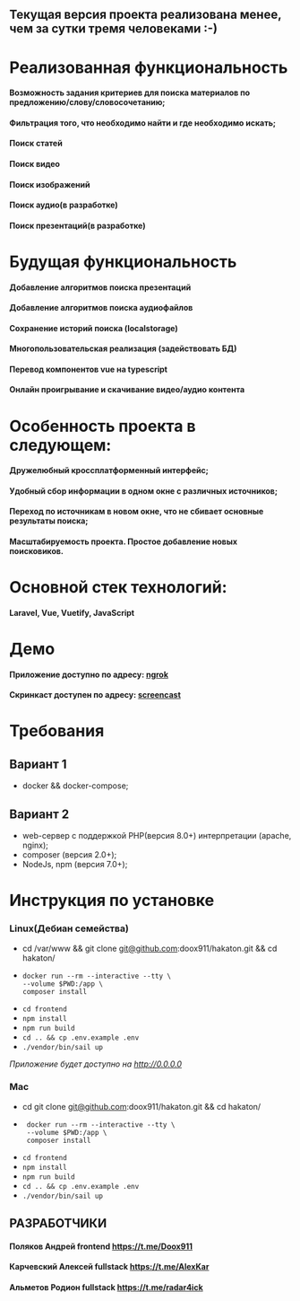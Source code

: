 ## Текущая версия проекта реализована менее, чем за сутки тремя человеками :-)

# Реализованная функциональность
#### Возможность задания критериев для поиска материалов по предложению/слову/словосочетанию;
#### Фильтрация того, что необходимо найти и где необходимо искать;
#### Поиск статей
#### Поиск видео
#### Поиск изображений
#### Поиск аудио(в разработке)
#### Поиск презентаций(в разработке)

# Будущая функциональность
#### Добавление алгоритмов поиска презентаций
#### Добавление алгоритмов поиска аудиофайлов
#### Сохранение историй поиска (localstorage)
#### Многопользовательская реализация (задействовать БД) 
#### Перевод компонентов vue на typescript
#### Онлайн проигрывание и скачивание видео/аудио контента 

# Особенность проекта в следующем:
#### Дружелюбный кроссплатформенный интерфейс;
#### Удобный сбор информации в одном окне с различных источников;
#### Переход по источникам в новом окне, что не сбивает основные результаты поиска;
#### Масштабируемость проекта. Простое добавление новых поисковиков.

# Основной стек технологий:
#### Laravel, Vue, Vuetify, JavaScript

# Демо
#### Приложение доступно по адресу: <a href="http://a681-185-9-75-238.ngrok.io">ngrok</a>
#### Скринкаст доступен по адресу: <a href="https://disk.yandex.ru/i/stguiIqQwPivjA">screencast</a>

# Требования
## Вариант 1
 - docker && docker-compose;
## Вариант 2
 - web-сервер с поддержкой PHP(версия 8.0+) интерпретации (apache, nginx);
 - composer (версия 2.0+);
 - NodeJs, npm (версия 7.0+);

# Инструкция по установке

### Linux(Дебиан семейства)

 - cd /var/www && git clone git@github.com:doox911/hakaton.git && cd hakaton/
 - ``` 
   docker run --rm --interactive --tty \
   --volume $PWD:/app \
   composer install
   ```
 - `cd frontend`
 - `npm install`
 - `npm run build`
 - `cd .. && cp .env.example .env`
 - `./vendor/bin/sail up`

*Приложение будет доступно на http://0.0.0.0*

### Mac
 - cd git clone git@github.com:doox911/hakaton.git && cd hakaton/
 - ``` 
    docker run --rm --interactive --tty \
    --volume $PWD:/app \
    composer install
   ```
 - `cd frontend`
 - `npm install`
 - `npm run build`
 - `cd .. && cp .env.example .env`
 - `./vendor/bin/sail up`

## РАЗРАБОТЧИКИ
#### Поляков Андрей frontend https://t.me/Doox911
#### Карчевский Алексей fullstack https://t.me/AlexKar
#### Альметов Родион fullstack https://t.me/radar4ick
